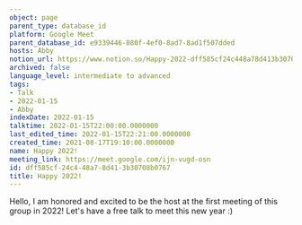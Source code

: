 ```yaml
---
object: page
parent_type: database_id
platform: Google Meet
parent_database_id: e9339446-880f-4ef0-8ad7-8ad1f507dded
hosts: Abby
notion_url: https://www.notion.so/Happy-2022-dff585cf24c448a78d413b30708b0767
archived: false
language_level: intermediate to advanced
tags:
- Talk
- 2022-01-15
- Abby
indexDate: 2022-01-15
talktime: 2022-01-15T22:00:00.0000000
last_edited_time: 2022-01-15T22:21:00.0000000
created_time: 2021-08-17T19:10:00.0000000
name: Happy 2022!
meeting_link: https://meet.google.com/ijn-vugd-osn
id: dff585cf-24c4-48a7-8d41-3b30708b0767
title: Happy 2022!
---
```


Hello, I am honored and excited to be the host at the first meeting of this group in 2022! Let's have a free talk to meet this new year :)





